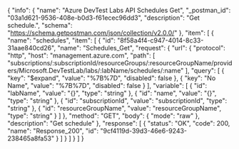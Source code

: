 {
  "info": {
    "name": "Azure DevTest Labs API Schedules Get",
    "_postman_id": "03a1d621-9536-408e-b0d3-f61ecec96dd3",
    "description": "Get schedule.",
    "schema": "https://schema.getpostman.com/json/collection/v2.0.0/"
  },
  "item": [
    {
      "name": "schedules",
      "item": [
        {
          "id": "8f58a4f4-c947-4014-8c33-31aae840cd26",
          "name": "Schedules_Get",
          "request": {
            "url": {
              "protocol": "http",
              "host": "management.azure.com",
              "path": [
                "subscriptions/:subscriptionId/resourceGroups/:resourceGroupName/providers/Microsoft.DevTestLab/labs/:labName/schedules/:name"
              ],
              "query": [
                {
                  "key": "$expand",
                  "value": "%7B%7D",
                  "disabled": false
                },
                {
                  "key": "No Name",
                  "value": "%7B%7D",
                  "disabled": false
                }
              ],
              "variable": [
                {
                  "id": "labName",
                  "value": "{}",
                  "type": "string"
                },
                {
                  "id": "name",
                  "value": "{}",
                  "type": "string"
                },
                {
                  "id": "subscriptionId",
                  "value": "subscriptionId",
                  "type": "string"
                },
                {
                  "id": "resourceGroupName",
                  "value": "resourceGroupName",
                  "type": "string"
                }
              ]
            },
            "method": "GET",
            "body": {
              "mode": "raw"
            },
            "description": "Get schedule"
          },
          "response": [
            {
              "status": "OK",
              "code": 200,
              "name": "Response_200",
              "id": "9cf4119d-39d3-46e6-9243-238465a8fa53"
            }
          ]
        }
      ]
    }
  ]
}